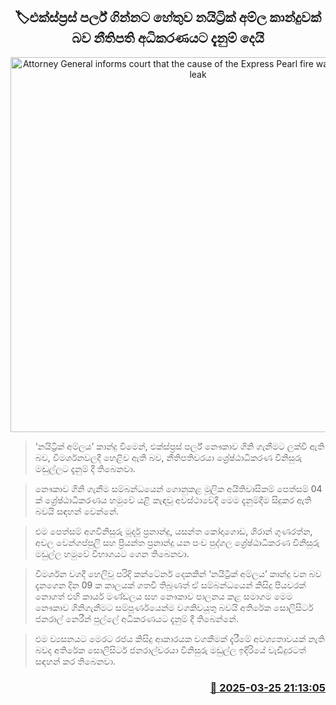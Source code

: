 <p align='center'><b><h2 align='center' title='Attorney General informs court that the cause of the Express Pearl fire was a nitric acid leak'>🏷එක්ස්ප්‍රස් පර්ල් ගින්නට හේතුව නයිට්‍රික් අම්ල කාන්දුවක් බව නීතිපති අධිකරණයට දැනුම් දෙයි</h2></b></p>
<p align='center'><img src='https://helakuru.sgp1.cdn.digitaloceanspaces.com/esana/images/lib/express-pearl.jpg' width='600' alt='Attorney General informs court that the cause of the Express Pearl fire was a nitric acid leak'></p>

> ‘නයිට්‍රික් අම්ලය’ කාන්දු වීමෙන්, එක්ස්ප්‍රස් පර්ල් නෞකාව ගිනි ගැනීමට ලක්වී ඇති බව, විමර්ශනවලදී හෙළිව ඇති බව, නීතිපතිවරයා ශ්‍රේෂ්ඨාධිකරණ විනිසුරු මඬුල්ලට දැනුම් දී තිබෙනවා.

> නෞකාව ගිනි ගැනීම සම්බන්ධයෙන් ගොනුකළ මූලික අයිතිවාසිකම් පෙත්සම් 04 ක් ශ්‍රේෂ්ඨාධිකරණය හමුවේ යළි කැඳවූ අවස්ථාවේදී මෙම දැනුම්දීම සිදුකර ඇති බවයි සඳහන් වෙන්නේ.

> එම පෙත්සම් අගවිනිසුරු මූර්දු ප්‍රනාන්දු, යසන්ත කෝදාගොඩ, ශිරාන් ගුණරත්න, අචල වෙන්ගප්පුලි සහ ප්‍රියන්ත ප්‍රනාන්දු යන පංච පුද්ගල ශ්‍රේෂ්ඨාධිකරණ විනිසුරු මඩුල්ල හමුවේ විභාගයට ගෙන තිබෙනවා.

> විමර්ශන වගදී හෙලිවූ පරිදි කන්ටේනර් දෙකකින් ‘නයිට්‍රික් අම්ලය’ කාන්දු වන බව දැනගෙන දින 09 ක කාලයක් ගතවී තිබුණත් ඒ සම්බන්ධයෙන් කිසිදු පියවරක් නොගත් එහි කාර්ය මණ්ඩලය සහ නෞකාව පාලනය කළ සමාගම මෙම නෞකාව ගිනිගැනීමට සම්පූර්ණයෙන්ම වගකිවයුතු බවයි අතිරේක සොලිසිටර් ජනරාල් නෙරීන් පුල්ලේ අධිකරණයට දැනුම් දී තිබෙන්නේ.

> එම ව්‍යසනයට මෙරට රජය කිසිදු ආකාරයක වගකීමක් දැරීමේ අවශ්‍යතාවයක් නැති බවද අතිරේක සොලිසිටර් ජනරාල්වරයා විනිසුරු මඩුල්ල ඉදිරියේ වැඩිදුරටත් සඳහන් කර තිබෙනවා.



<h3 align='right'><a href='https://www.helakuru.lk/esana/p/108645/'>📅 2025-03-25 21:13:05</a></h3>
